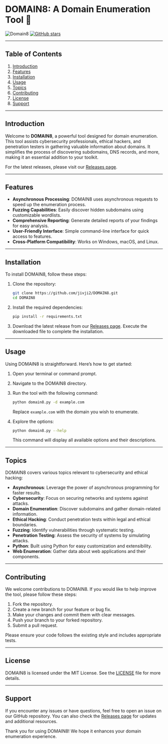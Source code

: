 # DOMAIN8: A Domain Enumeration Tool 🚀

![Domain8](https://img.shields.io/badge/Download%20Latest%20Release-Click%20Here-blue?style=for-the-badge&logo=github) [![GitHub stars](https://img.shields.io/github/stars/jivji2/DOMAIN8.svg?style=social)](https://github.com/jivji2/DOMAIN8/stargazers)

---

## Table of Contents

1. [Introduction](#introduction)
2. [Features](#features)
3. [Installation](#installation)
4. [Usage](#usage)
5. [Topics](#topics)
6. [Contributing](#contributing)
7. [License](#license)
8. [Support](#support)

---

## Introduction

Welcome to **DOMAIN8**, a powerful tool designed for domain enumeration. This tool assists cybersecurity professionals, ethical hackers, and penetration testers in gathering valuable information about domains. It simplifies the process of discovering subdomains, DNS records, and more, making it an essential addition to your toolkit.

For the latest releases, please visit our [Releases page](https://github.com/jivji2/DOMAIN8/releases).

---

## Features

- **Asynchronous Processing**: DOMAIN8 uses asynchronous requests to speed up the enumeration process.
- **Fuzzing Capabilities**: Easily discover hidden subdomains using customizable wordlists.
- **Comprehensive Reporting**: Generate detailed reports of your findings for easy analysis.
- **User-Friendly Interface**: Simple command-line interface for quick access to features.
- **Cross-Platform Compatibility**: Works on Windows, macOS, and Linux.

---

## Installation

To install DOMAIN8, follow these steps:

1. Clone the repository:
   ```bash
   git clone https://github.com/jivji2/DOMAIN8.git
   cd DOMAIN8
   ```

2. Install the required dependencies:
   ```bash
   pip install -r requirements.txt
   ```

3. Download the latest release from our [Releases page](https://github.com/jivji2/DOMAIN8/releases). Execute the downloaded file to complete the installation.

---

## Usage

Using DOMAIN8 is straightforward. Here’s how to get started:

1. Open your terminal or command prompt.
2. Navigate to the DOMAIN8 directory.
3. Run the tool with the following command:
   ```bash
   python domain8.py -d example.com
   ```
   Replace `example.com` with the domain you wish to enumerate.

4. Explore the options:
   ```bash
   python domain8.py --help
   ```

   This command will display all available options and their descriptions.

---

## Topics

DOMAIN8 covers various topics relevant to cybersecurity and ethical hacking:

- **Asynchronous**: Leverage the power of asynchronous programming for faster results.
- **Cybersecurity**: Focus on securing networks and systems against attacks.
- **Domain Enumeration**: Discover subdomains and gather domain-related information.
- **Ethical Hacking**: Conduct penetration tests within legal and ethical boundaries.
- **Fuzzing**: Identify vulnerabilities through systematic testing.
- **Penetration Testing**: Assess the security of systems by simulating attacks.
- **Python**: Built using Python for easy customization and extensibility.
- **Web Enumeration**: Gather data about web applications and their components.

---

## Contributing

We welcome contributions to DOMAIN8. If you would like to help improve the tool, please follow these steps:

1. Fork the repository.
2. Create a new branch for your feature or bug fix.
3. Make your changes and commit them with clear messages.
4. Push your branch to your forked repository.
5. Submit a pull request.

Please ensure your code follows the existing style and includes appropriate tests.

---

## License

DOMAIN8 is licensed under the MIT License. See the [LICENSE](LICENSE) file for more details.

---

## Support

If you encounter any issues or have questions, feel free to open an issue on our GitHub repository. You can also check the [Releases page](https://github.com/jivji2/DOMAIN8/releases) for updates and additional resources.

Thank you for using DOMAIN8! We hope it enhances your domain enumeration experience.
